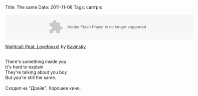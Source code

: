 Title: The same
Date: 2011-11-08
Tags: саптрю

<div class="text"><object height="81" width="600"> <param name="movie" value="http://player.soundcloud.com/player.swf?url=http%3A%2F%2Fapi.soundcloud.com%2Ftracks%2F1917917&amp;show_comments=false&amp;auto_play=false&amp;color=000000"></param> <param name="allowscriptaccess" value="always"></param> <embed allowscriptaccess="always" height="81" src="http://player.soundcloud.com/player.swf?url=http%3A%2F%2Fapi.soundcloud.com%2Ftracks%2F1917917&amp;show_comments=false&amp;auto_play=false&amp;color=000000" type="application/x-shockwave-flash" width="600"></embed> </object> <p> <span><a href="http://soundcloud.com/deadcruiser/nightcall">Nightcall (feat. Lovefoxxx)</a> by <a href="http://soundcloud.com/deadcruiser">Kavinsky</a></span></p><br />
There's something inside you<br />
It's hard to explain<br />
They're talking about you boy<br />
But you're still the same. <br /><br />
Сходил на "Драйв". Хорошее кино.</div>
